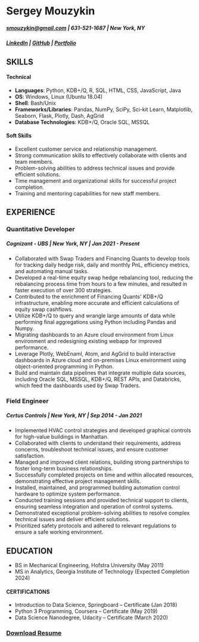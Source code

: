 # Sergey Mouzykin

##### smouzykin@gmail.com | 631-521-1687 | New York, NY
##### [LinkedIn](https://www.linkedin.com/in/sergey-mouzykin-bb144778/) | [GitHub](https://github.com/sergatron) | [Portfolio](https://sergatron.github.io/)
 
 
## SKILLS

#### Technical
 - **Languages**: Python, KDB+/Q, R, SQL, HTML, CSS, JavaScript, Java
 - **OS**: Windows, Linux (Ubuntu 18.04)
 - **Shell**: Bash/Unix
 - **Frameworks/Libraries**: Pandas, NumPy, SciPy, Sci-kit Learn, Matplotlib, Seaborn, Flask, Plotly, Dash, AgGrid
 - **Database Technologies**: KDB+/Q, Oracle SQL, MSSQL

 #### Soft Skills
 - Excellent customer service and relationship management.
 - Strong communication skills to effectively collaborate with clients and team members.
 - Problem-solving abilities to address technical issues and provide efficient solutions.
 -	Time management and organizational skills for successful project completion.
 -	Training and mentoring capabilities for new staff members.
 
## EXPERIENCE
### Quantitative Developer
##### Cognizant - UBS | New York, NY | Jan 2021 - Present
* Collaborated with Swap Traders and Financing Quants to develop tools for tracking daily hedge risk, daily and monthly PnL, efficiency metrics, and automating manual tasks.
* Developed a real-time equity swap hedge rebalancing tool, reducing the rebalancing process time from hours to a few minutes, and resulted in faster execution of over 300 strategies.
* Contributed to the enrichment of Financing Quants' KDB+/Q infrastructure, enabling more accurate and efficient calculations of equity swap cashflows.
* Utilize KDB+/Q to query and wrangle large amounts of data while performing final aggregations using Python including Pandas and Numpy.
* Migrating dashboards to an Azure cloud environment from Linux environment and redesigning existing webapp for improved performance.
* Leverage Plotly, WebEnaml, Atom, and AgGrid to build interactive dashboards in Azure cloud and on-premises Linux environment using object-oriented programming in Python.
* Build and maintain data pipelines that integrate multiple data sources, including Oracle SQL, MSSQL, KDB+/Q, REST APIs, and Databricks, which feed the dashboards used by Swap Traders.

### Field Engineer 
##### Certus Controls | New York, NY | Sep 2014 - Jan 2021
* Implemented HVAC control strategies and developed graphical controls for high-value buildings in Manhattan.
* Collaborated with clients to understand their requirements, address concerns, troubleshoot technical issues, and ensure customer satisfaction.
* Managed and improved client relations, building strong partnerships to foster long-term business relationships.
* Successfully completed projects on time and within allocated resources, demonstrating effective project management skills.
* Installed, maintained, and programmed building automation control hardware to optimize system performance.
* Conducted training sessions and provided technical support to clients, ensuring seamless integration and operation of control systems.
* Demonstrated exceptional problem-solving abilities to resolve complex technical issues and deliver efficient solutions.
* Prioritized safety protocols and adhered to relevant regulations to ensure a safe working environment.


## EDUCATION

- BS in Mechanical Engineering, Hofstra University (May 2011)
- MS in Analytics, Georgia Institute of Technology (Expected Completion 2024)

#### CERTIFICATIONS

- Introduction to Data Science, Springboard – Certificate (Jan 2018)
- Python 3 Programming, Coursera – Certificate (May 2019)
- Data Science Nanodegree, Udacity – Certificate (March 2020)

### [Download Resume](https://github.com/sergatron/Portfolio/raw/master/Sergey_Mouzykin_Resume.pdf)
